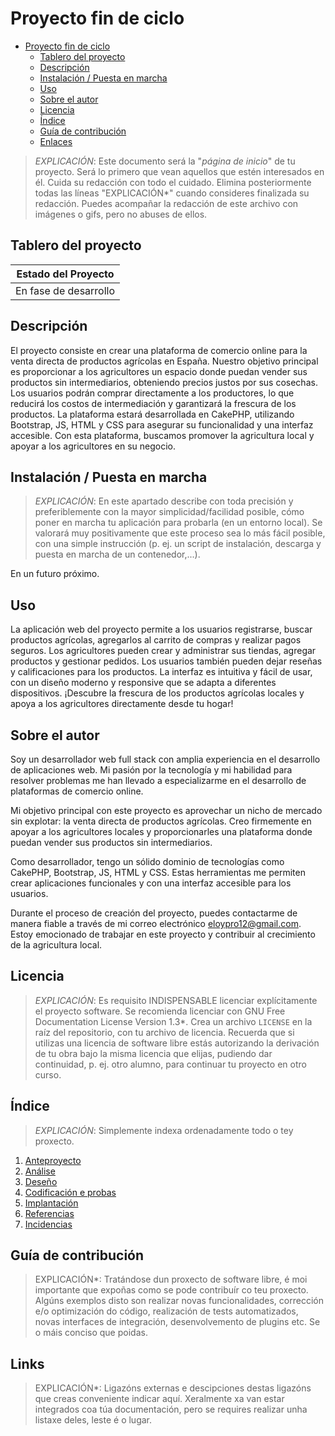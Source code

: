 # Proyecto fin de ciclo

- [Proyecto fin de ciclo](#proyecto-fin-de-ciclo)
  - [Tablero del proyecto](#tablero-del-proyecto)
  - [Descripción](#descripción)
  - [Instalación / Puesta en marcha](#instalación--puesta-en-marcha)
  - [Uso](#uso)
  - [Sobre el autor](#sobre-el-autor)
  - [Licencia](#licencia)
  - [Índice](#índice)
  - [Guía de contribución](#guía-de-contribución)
  - [Enlaces](#enlaces)

> *EXPLICACIÓN*: Este documento será la "*página de inicio*" de tu proyecto. Será lo primero que vean aquellos que estén interesados en él. Cuida su redacción con todo el cuidado. Elimina posteriormente todas las líneas "EXPLICACIÓN*" cuando consideres finalizada su redacción.
> Puedes acompañar la redacción de este archivo con imágenes o gifs, pero no abuses de ellos.

## Tablero del proyecto

| Estado del Proyecto |
|---------------------|
| En fase de desarrollo |

## Descripción

El proyecto consiste en crear una plataforma de comercio online para la venta directa de productos agrícolas en España. Nuestro objetivo principal es proporcionar a los agricultores un espacio donde puedan vender sus productos sin intermediarios, obteniendo precios justos por sus cosechas. Los usuarios podrán comprar directamente a los productores, lo que reducirá los costos de intermediación y garantizará la frescura de los productos. La plataforma estará desarrollada en CakePHP, utilizando Bootstrap, JS, HTML y CSS para asegurar su funcionalidad y una interfaz accesible. Con esta plataforma, buscamos promover la agricultura local y apoyar a los agricultores en su negocio.

## Instalación / Puesta en marcha

> *EXPLICACIÓN*: En este apartado describe con toda precisión y preferiblemente con la mayor simplicidad/facilidad posible, cómo poner en marcha tu aplicación para probarla (en un entorno local). Se valorará muy positivamente que este proceso sea lo más fácil posible, con una simple instrucción (p. ej. un script de instalación, descarga y puesta en marcha de un contenedor,...).

En un futuro próximo.

## Uso

La aplicación web del proyecto permite a los usuarios registrarse, buscar productos agrícolas, agregarlos al carrito de compras y realizar pagos seguros. Los agricultores pueden crear y administrar sus tiendas, agregar productos y gestionar pedidos. Los usuarios también pueden dejar reseñas y calificaciones para los productos. La interfaz es intuitiva y fácil de usar, con un diseño moderno y responsive que se adapta a diferentes dispositivos. ¡Descubre la frescura de los productos agrícolas locales y apoya a los agricultores directamente desde tu hogar!


## Sobre el autor

Soy un desarrollador web full stack con amplia experiencia en el desarrollo de aplicaciones web. Mi pasión por la tecnología y mi habilidad para resolver problemas me han llevado a especializarme en el desarrollo de plataformas de comercio online. 

Mi objetivo principal con este proyecto es aprovechar un nicho de mercado sin explotar: la venta directa de productos agrícolas. Creo firmemente en apoyar a los agricultores locales y proporcionarles una plataforma donde puedan vender sus productos sin intermediarios. 

Como desarrollador, tengo un sólido dominio de tecnologías como CakePHP, Bootstrap, JS, HTML y CSS. Estas herramientas me permiten crear aplicaciones funcionales y con una interfaz accesible para los usuarios. 

Durante el proceso de creación del proyecto, puedes contactarme de manera fiable a través de mi correo electrónico [eloypro12@gmail.com](mailto:eloypro12@gmail.com). Estoy emocionado de trabajar en este proyecto y contribuir al crecimiento de la agricultura local. 

## Licencia

> *EXPLICACIÓN*: Es requisito INDISPENSABLE licenciar explícitamente el proyecto software. Se recomienda licenciar con GNU Free Documentation License Version 1.3*. Crea un archivo `LICENSE` en la raíz del repositorio, con tu archivo de licencia. Recuerda que si utilizas una licencia de software libre estás autorizando la derivación de tu obra bajo la misma licencia que elijas, pudiendo dar continuidad, p. ej. otro alumno, para continuar tu proyecto en otro curso.


## Índice

> *EXPLICACIÓN*: Simplemente indexa ordenadamente todo o tey proxecto.

1. [Anteproyecto](doc/templates/1_Anteproxecto.md)
2. [Análise](doc/templates/2_Analise.md)
3. [Deseño](doc/templates/3_Deseño.md)
4. [Codificación e probas](doc/templates/4_Codificacion_e_probas.md)
5. [Implantación](doc/templates/5_Implantación.md)
6. [Referencias](doc/templates/6_Referencias.md)
7. [Incidencias](doc/templates/7_Incidencias.md)

## Guía de contribución

> EXPLICACIÓN*: Tratándose dun proxecto de software libre, é moi importante que expoñas como se pode contribuír co teu proxecto. Algúns exemplos disto son realizar novas funcionalidades, corrección e/o optimización do código, realización de tests automatizados, novas interfaces de integración, desenvolvemento de plugins etc. Se o máis conciso que poidas.

## Links

> EXPLICACIÓN*: Ligazóns externas e descipciones destas ligazóns que creas conveniente indicar aquí. Xeralmente xa van estar integrados coa túa documentación, pero se requires realizar unha listaxe deles, leste é o lugar.